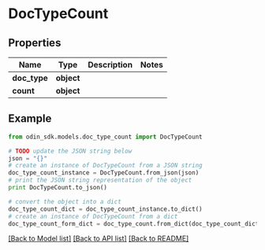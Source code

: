 # DocTypeCount


## Properties

Name | Type | Description | Notes
------------ | ------------- | ------------- | -------------
**doc_type** | **object** |  | 
**count** | **object** |  | 

## Example

```python
from odin_sdk.models.doc_type_count import DocTypeCount

# TODO update the JSON string below
json = "{}"
# create an instance of DocTypeCount from a JSON string
doc_type_count_instance = DocTypeCount.from_json(json)
# print the JSON string representation of the object
print DocTypeCount.to_json()

# convert the object into a dict
doc_type_count_dict = doc_type_count_instance.to_dict()
# create an instance of DocTypeCount from a dict
doc_type_count_form_dict = doc_type_count.from_dict(doc_type_count_dict)
```
[[Back to Model list]](../README.md#documentation-for-models) [[Back to API list]](../README.md#documentation-for-api-endpoints) [[Back to README]](../README.md)


